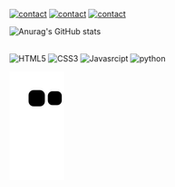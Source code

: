 
[![contact](https://img.shields.io/badge/GitHub-100000?style=for-the-badge&logo=github&logoColor=white)](https://github.com/Jluizl)
[![contact](https://img.shields.io/badge/Twitter-1DA1F2?style=for-the-badge&logo=twitter&logoColor=white)](https://twitter.com/_hfifkf_)
[![contact](https://img.shields.io/badge/Instagram-E4405F?style=for-the-badge&logo=instagram&logoColor=white)](https://www.instagram.com/s___.up/)

![Anurag's GitHub stats](https://github-readme-stats.vercel.app/api?username=Jluizl&show_icons=false&theme=dracula)

<div style="display; inline_block"><br>
    <img aling="center" alt="HTML5" src="https://img.shields.io/badge/HTML5-E34F26?style=for-the-badge&logo=html5&logoColor=white"/>
    <img aling="center" alt="CSS3" src="https://img.shields.io/badge/CSS3-1572B6?style=for-the-badge&logo=css3&logoColor=white"/>
    <img aling="center" alt="Javasrcipt" src="https://img.shields.io/badge/Javascript-323330?style=for-the-badge&logo=javascript&logoColor=F7DF1E"/>
    <img aling="center" alt="python" src="https://img.shields.io/badge/Python-14354C?style=for-the-badge&logo=python&logoColor=white"/>
</div>

![Snake animation](https://github.com/rafaballerini/rafaballerini/blob/output/github-contribution-grid-snake.svg)
